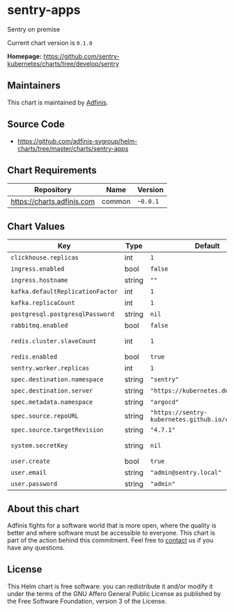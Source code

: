 sentry-apps
===========
Sentry on premise

Current chart version is `0.1.0`


**Homepage:** <https://github.com/sentry-kubernetes/charts/tree/develop/sentry>


## Maintainers
This chart is maintained by [Adfinis](https://adfinis.com/?pk_campaign=github&pk_kwd=helm-charts).


## Source Code

* <https://github.com/adfinis-sygroup/helm-charts/tree/master/charts/sentry-apps>


## Chart Requirements


| Repository | Name | Version |
|------------|------|---------|
| https://charts.adfinis.com | common | `~0.0.1` |
## Chart Values


| Key | Type | Default | Description |
|-----|------|---------|-------------|
| `clickhouse.replicas` | int | `1` | total number of clickhouse replicas |
| `ingress.enabled` | bool | `false` | if true, enables the ingress configuration. |
| `ingress.hostname` | string | `""` | hostname to use |
| `kafka.defaultReplicationFactor` | int | `1` |  |
| `kafka.replicaCount` | int | `1` |  |
| `postgresql.postgresqlPassword` | string | `nil` | password used to access the database |
| `rabbitmq.enabled` | bool | `false` | enable RabbitMQ Redis will be used instead. |
| `redis.cluster.slaveCount` | int | `1` | number of followers in the Redis cluster https://github.com/bitnami/charts/tree/master/bitnami/redis |
| `redis.enabled` | bool | `true` |  |
| `sentry.worker.replicas` | int | `1` | total number of sentry worker replicas |
| `spec.destination.namespace` | string | `"sentry"` | namespace for Sentry |
| `spec.destination.server` | string | `"https://kubernetes.default.svc"` | Kubernetes cluster for Sentry |
| `spec.metadata.namespace` | string | `"argocd"` | namespace for the ArgoCD application |
| `spec.source.repoURL` | string | `"https://sentry-kubernetes.github.io/charts"` | Chart museum to get Sentry |
| `spec.source.targetRevision` | string | `"4.7.1"` | revision of the chart to use for Sentry |
| `system.secretKey` | string | `nil` | secret key used for the session. Changing it invalidates all the current sessions. |
| `user.create` | bool | `true` | if true, creates the user defined by email and password. |
| `user.email` | string | `"admin@sentry.local"` | Admin user email |
| `user.password` | string | `"admin"` | Admin user password |

## About this chart

Adfinis fights for a software world that is more open, where the quality is
better and where software must be accessible to everyone. This chart
is part of the action behind this commitment. Feel free to
[contact](https://adfinis.com/kontakt/?pk_campaign=github&pk_kwd=helm-charts)
us if you have any questions.

## License

This Helm chart is free software: you can redistribute it and/or modify it under the terms
of the GNU Affero General Public License as published by the Free Software Foundation,
version 3 of the License.
